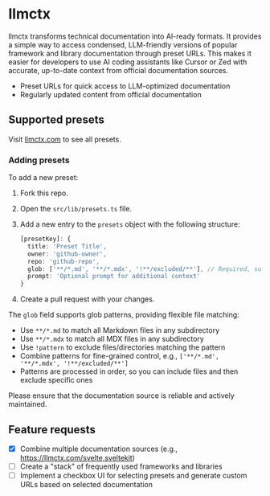 # llmctx

llmctx transforms technical documentation into AI-ready formats. It provides a simple way to access condensed, LLM-friendly versions of popular framework and library documentation through preset URLs. This makes it easier for developers to use AI coding assistants like Cursor or Zed with accurate, up-to-date context from official documentation sources.

- Preset URLs for quick access to LLM-optimized documentation
- Regularly updated content from official documentation

## Supported presets
Visit [llmctx.com](https://llmctx.com) to see all presets.

### Adding presets
To add a new preset:

1. Fork this repo.
2. Open the `src/lib/presets.ts` file.
3. Add a new entry to the `presets` object with the following structure:

   ```ts
   [presetKey]: {
     title: 'Preset Title',
     owner: 'github-owner',
     repo: 'github-repo',
     glob: ['**/*.md', '**/*.mdx', '!**/excluded/**'], // Required, supports glob patterns
     prompt: 'Optional prompt for additional context'
   }
   ```

4. Create a pull request with your changes.

The `glob` field supports glob patterns, providing flexible file matching:
- Use `**/*.md` to match all Markdown files in any subdirectory
- Use `**/*.mdx` to match all MDX files in any subdirectory
- Use `!pattern` to exclude files/directories matching the pattern
- Combine patterns for fine-grained control, e.g., `['**/*.md', '**/*.mdx', '!**/excluded/**']`
- Patterns are processed in order, so you can include files and then exclude specific ones

Please ensure that the documentation source is reliable and actively maintained.

## Feature requests

- [x] Combine multiple documentation sources (e.g., https://llmctx.com/svelte,sveltekit)
- [ ] Create a "stack" of frequently used frameworks and libraries
- [ ] Implement a checkbox UI for selecting presets and generate custom URLs based on selected documentation
